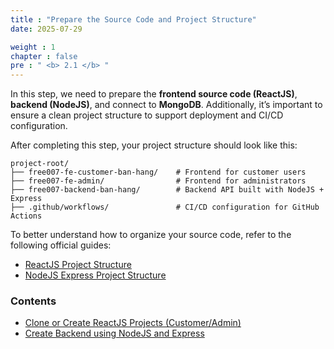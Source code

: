 ```yaml
---
title : "Prepare the Source Code and Project Structure"
date: 2025-07-29

weight : 1
chapter : false
pre : " <b> 2.1 </b> "
---
```


In this step, we need to prepare the **frontend source code (ReactJS)**, **backend (NodeJS)**, and connect to **MongoDB**. Additionally, it’s important to ensure a clean project structure to support deployment and CI/CD configuration.

After completing this step, your project structure should look like this:

```
project-root/
├── free007-fe-customer-ban-hang/    # Frontend for customer users
├── free007-fe-admin/                # Frontend for administrators
├── free007-backend-ban-hang/        # Backend API built with NodeJS + Express
├── .github/workflows/               # CI/CD configuration for GitHub Actions
```

To better understand how to organize your source code, refer to the following official guides:

* [ReactJS Project Structure](https://reactjs.org/docs/faq-structure.html)
* [NodeJS Express Project Structure](https://expressjs.com/en/starter/structure.html)


### Contents

* [Clone or Create ReactJS Projects (Customer/Admin)](2.1.1-setup-react/)
* [Create Backend using NodeJS and Express](2.1.2-setup-backend/)

